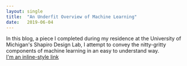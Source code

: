 ```yaml
---
layout: single
title:  "An Underfit Overview of Machine Learning"
date:   2019-06-04
---
```


In this blog, a piece I completed during my residence at the University of Michigan's Shapiro Design Lab, I attempt to convey the nitty-gritty components of machine learning in an easy to understand way.  
[I'm an inline-style link](https://www.lib.umich.edu/blogs/lab-notes/underfit-overview-machine-learning)
